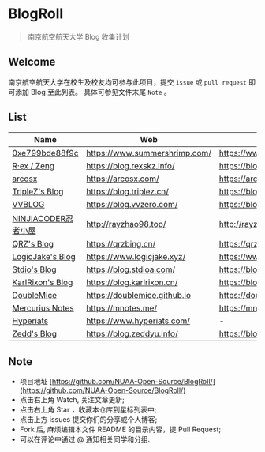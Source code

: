 # BlogRoll

> 南京航空航天大学 Blog 收集计划

## Welcome

南京航空航天大学在校生及校友均可参与此项目，提交 `issue` 或 `pull request` 即可添加 Blog 至此列表。
具体可参见文件末尾 `Note` 。

## List



| Name           | Web                      | RSS                           |
| -------------- | ------------------------ | ----------------------------- |
| [0xe799bde88f9c](https://www.summershrimp.com/) | https://www.summershrimp.com/ | https://www.summershrimp.com/feed/ |
| [R·ex / Zeng](https://blog.rexskz.info/)  | https://blog.rexskz.info/ | https://blog.rexskz.info/feed/ |
| [arcosx](https://arcosx.com/) | https://arcosx.com/ | https://arcosx.com/index.php/feed/ |
| [TripleZ's Blog](https://blog.triplez.cn/) | https://blog.triplez.cn/ | https://blog.triplez.cn/feed/ |
| [VVBLOG](https://blog.vvzero.com/) | https://blog.vvzero.com/ | https://blog.vvzero.com/atom.xml |
| [NINJIACODER忍者小屋](http://rayzhao98.top/) | http://rayzhao98.top/ | http://rayzhao98.top/rss |
| [QRZ's Blog](https://qrzbing.cn/) | https://qrzbing.cn/ | https://qrzbing.cn/atom.xml |
| [LogicJake's Blog](https://www.logicjake.xyz/) | https://www.logicjake.xyz/ | https://www.logicjake.xyz/?feed=rss2 |
| [Stdio's Blog](https://blog.stdioa.com/) | https://blog.stdioa.com/ | https://blog.stdioa.com/atom.xml |
| [KarlRixon's Blog](https://blog.karlrixon.cn/) | https://blog.karlrixon.cn/ | https://blog.karlrixon.cn/atom.xml |
| [DoubleMice](https://doublemice.github.io) | https://doublemice.github.io | https://doublemice.github.io/feed.xml |
| [Mercurius Notes](https://mnotes.me/) | https://mnotes.me/ | https://mnotes.me/feed.xml |
| [Hyperiats](https://www.hyperiats.com/) | https://www.hyperiats.com/ | - |
| [Zedd's Blog](https://www.zeddyu.info) | https://blog.zeddyu.info/ | https://blog.zeddyu.info/atom.xml |

## Note

- 项目地址 [https://github.com/NUAA-Open-Source/BlogRoll/](https://github.com/NUAA-Open-Source/BlogRoll/)
- 点击右上角 Watch, 关注文章更新;
- 点击右上角 Star ，收藏本仓库到星标列表中;
- 点击上方 issues 提交你们的分享或个人博客;
- Fork 后, 麻烦编辑本文件 README 的目录内容，提 Pull Request;
- 可以在评论中通过 @ 通知相关同学和分组.
